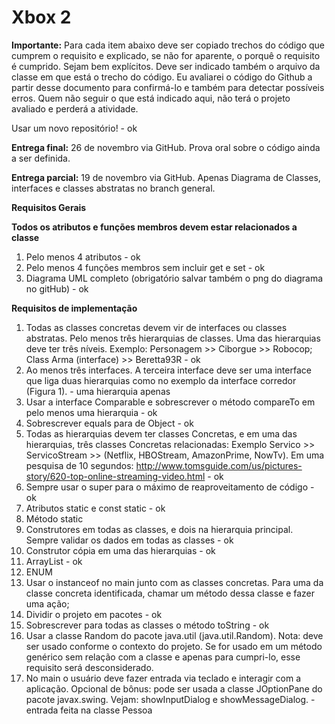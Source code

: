 Xbox 2
======

**Importante:** Para cada item abaixo deve ser copiado trechos do código que cumprem o requisito e explicado, se não for aparente, o porquê o requisito é cumprido. Sejam bem explícitos. Deve ser indicado também o arquivo da classe em que está o trecho do código. Eu avaliarei o código do Github a partir desse documento para confirmá-lo e também para detectar possíveis erros. Quem não seguir o que está indicado aqui, não terá o projeto avaliado e perderá a atividade. 

Usar um novo repositório! - ok

**Entrega final:** 26 de novembro via GitHub. Prova oral sobre o código ainda a ser definida.

**Entrega parcial:** 19 de novembro via GitHub. Apenas Diagrama de Classes, interfaces e classes abstratas no branch general.

**Requisitos Gerais**

**Todos os atributos e funções membros devem estar relacionados a classe**
  
1.	Pelo menos 4 atributos - ok
2.	Pelo menos 4 funções membros sem incluir get e set - ok
3.	Diagrama UML completo (obrigatório salvar também o png do diagrama no gitHub) - ok

**Requisitos de implementação**

1.	Todas as classes concretas devem vir de interfaces ou classes abstratas. Pelo menos três hierarquias de classes. Uma das hierarquias deve ter três níveis. Exemplo: Personagem >> Ciborgue >> Robocop; Class Arma (interface) >> Beretta93R - ok
2.	Ao menos três interfaces. A terceira interface deve ser uma interface que liga duas hierarquias como no exemplo da interface corredor (Figura 1). - uma hierarquia apenas
3.	Usar a interface Comparable e sobrescrever o método compareTo em pelo menos uma hierarquia - ok
4.	Sobrescrever equals para de Object - ok
5.	Todas as hierarquias devem ter classes Concretas, e em uma das hierarquias, três classes Concretas relacionadas:  Exemplo Servico >> ServicoStream >> (Netflix, HBOStream, AmazonPrime, NowTv). Em uma pesquisa de 10 segundos: http://www.tomsguide.com/us/pictures-story/620-top-online-streaming-video.html - ok
6.	Sempre usar o super para o máximo de reaproveitamento de código - ok
7.	Atributos static e const static - ok
8.	Método static
9.	Construtores em todas as classes, e dois na hierarquia principal. Sempre validar os dados em todas as classes - ok
10.	Construtor cópia em uma das hierarquias - ok
11.	ArrayList - ok
12.	ENUM
13.	Usar o instanceof no main junto com as classes concretas. Para uma da classe concreta identificada, chamar um método dessa classe e fazer uma ação;
14.	Dividir o projeto em pacotes - ok
15.	Sobrescrever para todas as classes o método toString - ok
16.	Usar a classe Random do pacote java.util (java.util.Random). Nota: deve ser usado conforme o contexto do projeto. Se for usado em um método genérico sem relação com a classe e apenas para cumpri-lo, esse requisito será desconsiderado.
17.	No main o usuário deve fazer entrada via teclado e interagir com a aplicação. Opcional de bônus: pode ser usada a classe JOptionPane do pacote javax.swing. Vejam: showInputDialog e showMessageDialog. - entrada feita na classe Pessoa